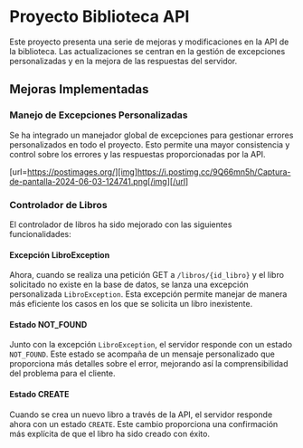 # Proyecto Biblioteca API

Este proyecto presenta una serie de mejoras y modificaciones en la API de la biblioteca. Las actualizaciones se centran en la gestión de excepciones personalizadas y en la mejora de las respuestas del servidor.

## Mejoras Implementadas

### Manejo de Excepciones Personalizadas

Se ha integrado un manejador global de excepciones para gestionar errores personalizados en todo el proyecto. Esto permite una mayor consistencia y control sobre los errores y las respuestas proporcionadas por la API.

[url=https://postimages.org/][img]https://i.postimg.cc/9Q66mn5h/Captura-de-pantalla-2024-06-03-124741.png[/img][/url]

### Controlador de Libros

El controlador de libros ha sido mejorado con las siguientes funcionalidades:

#### Excepción LibroException

Ahora, cuando se realiza una petición GET a `/libros/{id_libro}` y el libro solicitado no existe en la base de datos, se lanza una excepción personalizada `LibroException`. Esta excepción permite manejar de manera más eficiente los casos en los que se solicita un libro inexistente.

#### Estado NOT_FOUND

Junto con la excepción `LibroException`, el servidor responde con un estado `NOT_FOUND`. Este estado se acompaña de un mensaje personalizado que proporciona más detalles sobre el error, mejorando así la comprensibilidad del problema para el cliente.

#### Estado CREATE

Cuando se crea un nuevo libro a través de la API, el servidor responde ahora con un estado `CREATE`. Este cambio proporciona una confirmación más explícita de que el libro ha sido creado con éxito.
